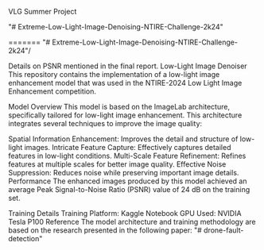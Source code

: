VLG Summer Project

"# Extreme-Low-Light-Image-Denoising-NTIRE-Challenge-2k24" 

=======
"# Extreme-Low-Light-Image-Denoising-NTIRE-Challenge-2k24"/

Details on PSNR mentioned in the final report.
Low-Light Image Denoiser
This repository contains the implementation of a low-light image enhancement model that was used in the NTIRE-2024 Low Light Image Enhancement competition.

Model Overview
This model is based on the ImageLab architecture, specifically tailored for low-light image enhancement. This architecture integrates several techniques to improve the image quality:

Spatial Information Enhancement: Improves the detail and structure of low-light images.
Intricate Feature Capture: Effectively captures detailed features in low-light conditions.
Multi-Scale Feature Refinement: Refines features at multiple scales for better image quality.
Effective Noise Suppression: Reduces noise while preserving important image details.
Performance
The enhanced images produced by this model achieved an average Peak Signal-to-Noise Ratio (PSNR) value of 24 dB on the training set.

Training Details
Training Platform: Kaggle Notebook
GPU Used: NVIDIA Tesla P100
Reference
The model architecture and training methodology are based on the research presented in the following paper:
"# drone-fault-detection" 
